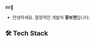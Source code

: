 ##👋
 + 안녕하세요. 열정적인 개발자 **황보현**입니다.

## 🛠 Tech Stack










<!--
**hwangbohyun0219/hwangbohyun0219** is a ✨ _special_ ✨ repository because its `README.md` (this file) appears on your GitHub profile.

Here are some ideas to get you started:

- 🔭 I’m currently working on ...
- 🌱 I’m currently learning ...
- 👯 I’m looking to collaborate on ...
- 🤔 I’m looking for help with ...
- 💬 Ask me about ...
- 📫 How to reach me: ...
- 😄 Pronouns: ...
- ⚡ Fun fact: ...
-->
